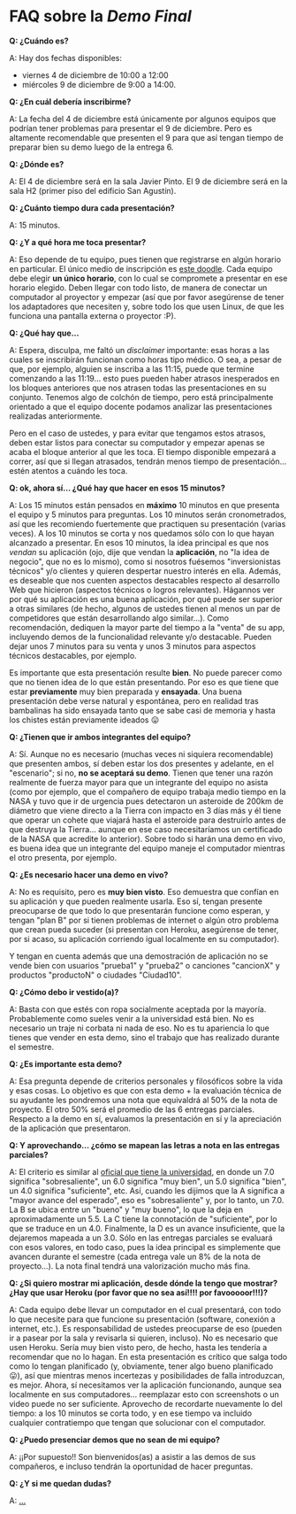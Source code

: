 FAQ sobre la *Demo Final*
==========

**Q: ¿Cuándo es?**

A: Hay dos fechas disponibles:
- viernes 4 de diciembre de 10:00 a 12:00
- miércoles 9 de diciembre de 9:00 a 14:00.

**Q: ¿En cuál debería inscribirme?**

A: La fecha del 4 de diciembre está únicamente por algunos equipos que podrían tener problemas para presentar el 9 de diciembre. Pero es altamente recomendable que presenten el 9 para que así tengan tiempo de preparar bien su demo luego de la entrega 6.

**Q: ¿Dónde es?**

A: El 4 de diciembre será en la sala Javier Pinto. El 9 de diciembre será en la sala H2 (primer piso del edificio San Agustín).

**Q: ¿Cuánto tiempo dura cada presentación?**

A: 15 minutos.

**Q: ¿Y a qué hora me toca presentar?**

A: Eso depende de tu equipo, pues tienen que registrarse en algún horario en particular. El único medio de inscripción es [este doodle][1]. Cada equipo debe elegir **un único horario**, con lo cual se compromete a presentar en ese horario elegido. Deben llegar con todo listo, de manera de conectar un computador al proyector y empezar (así que por favor asegúrense de tener los adaptadores que necesiten y, sobre todo los que usen Linux, de que les funciona una pantalla externa o proyector :P).

**Q: ¿Qué hay que…**

A: Espera, disculpa, me faltó un *disclaimer* importante: esas horas a las cuales se inscribirán funcionan como horas tipo médico. O sea, a pesar de que, por ejemplo, alguien se inscriba a las 11:15, puede que termine comenzando a las 11:19… esto pues pueden haber atrasos inesperados en los bloques anteriores que nos atrasen todas las presentaciones en su conjunto. Tenemos algo de colchón de tiempo, pero está principalmente orientado a que el equipo docente podamos analizar las presentaciones realizadas anteriormente.

Pero en el caso de ustedes, y para evitar que tengamos estos atrasos, deben estar listos para conectar su computador y empezar apenas se acaba el bloque anterior al que les toca. El tiempo disponible empezará a correr, así que si llegan atrasados, tendrán menos tiempo de presentación… estén atentos a cuándo les toca.

**Q: ok, ahora sí… ¿Qué hay que hacer en esos 15 minutos?**

A: Los 15 minutos están pensados en **máximo** 10 minutos en que presenta el equipo y 5 minutos para preguntas. Los 10 minutos serán cronometrados, así que les recomiendo fuertemente que practiquen su presentación (varias veces). A los 10 minutos se corta y nos quedamos sólo con lo que hayan alcanzado a presentar. En esos 10 minutos, la idea principal es que nos *vendan* su aplicación (ojo, dije que vendan la **aplicación**, no "la idea de negocio", que no es lo mismo), como si nosotros fuésemos "inversionistas técnicos" y/o clientes y quieren despertar nuestro interés en ella. Además, es deseable que nos cuenten aspectos destacables respecto al desarrollo Web que hicieron (aspectos técnicos o logros relevantes). Hágannos ver por qué su aplicación es una buena aplicación, por qué puede ser superior a otras similares (de hecho, algunos de ustedes tienen al menos un par de competidores que están desarrollando algo similar…). Como recomendación, dediquen la mayor parte del tiempo a la "venta" de su app, incluyendo demos de la funcionalidad relevante y/o destacable. Pueden dejar unos 7 minutos para su venta y unos 3 minutos para aspectos técnicos destacables, por ejemplo.

Es importante que esta presentación resulte **bien**. No puede parecer como que no tienen idea de lo que están presentando. Por eso es que tiene que estar **previamente** muy bien preparada y **ensayada**. Una buena presentación debe verse natural y espontánea, pero en realidad tras bambalinas ha sido ensayada tanto que se sabe casi de memoria y hasta los chistes están previamente ideados :stuck_out_tongue:

**Q: ¿Tienen que ir ambos integrantes del equipo?**

A: Sí. Aunque no es necesario (muchas veces ni siquiera recomendable) que presenten ambos, sí deben estar los dos presentes y adelante, en el "escenario"; si no, **no se aceptará su demo**. Tienen que tener una razón realmente de fuerza mayor para que un integrante del equipo no asista (como por ejemplo, que el compañero de equipo trabaja medio tiempo en la NASA y tuvo que ir de urgencia pues detectaron un asteroide de 200km de diámetro que viene directo a la Tierra con impacto en 3 días más y él tiene que operar un cohete que viajará hasta el asteroide para destruirlo antes de que destruya la Tierra… aunque en ese caso necesitaríamos un certificado de la NASA que acredite lo anterior). Sobre todo si harán una demo en vivo, es buena idea que un integrante del equipo maneje el computador mientras el otro presenta, por ejemplo.

**Q: ¿Es necesario hacer una demo en vivo?**

A: No es requisito, pero es **muy bien visto**. Eso demuestra que confían en su aplicación y que pueden realmente usarla. Eso sí, tengan presente preocuparse de que todo lo que presentarán funcione como esperan, y tengan "plan B" por si tienen problemas de internet o algún otro problema que crean pueda suceder (si presentan con Heroku, asegúrense de tener, por si acaso, su aplicación corriendo igual localmente en su computador).

Y tengan en cuenta además que una demostración de aplicación no se vende bien con usuarios "prueba1" y "prueba2" o canciones "cancionX" y productos "productoN" o ciudades "Ciudad10".

**Q: ¿Cómo debo ir vestido(a)?**

A: Basta con que estés con ropa socialmente aceptada por la mayoría. Probablemente como sueles venir a la universidad está bien. No es necesario un traje ni corbata ni nada de eso. No es tu apariencia lo que tienes que vender en esta demo, sino el trabajo que has realizado durante el semestre.

**Q: ¿Es importante esta demo?**

A: Esa pregunta depende de criterios personales y filosóficos sobre la vida y esas cosas. Lo objetivo es que con esta demo + la evaluación técnica de su ayudante les pondremos una nota que equivaldrá al 50% de la nota de proyecto. El otro 50% será el promedio de las 6 entregas parciales. Respecto a la demo en sí, evaluamos la presentación en sí y la apreciación de la aplicación que presentaron.

**Q: Y aprovechando… ¿cómo se mapean las letras a nota en las entregas parciales?**

A: El criterio es similar al [oficial que tiene la universidad][2], en donde un 7.0 significa "sobresaliente", un 6.0 significa "muy bien", un 5.0 significa "bien", un 4.0 significa "suficiente", etc. Así, cuando les dijimos que la A significa a "mayor avance del esperado", eso es "sobresaliente" y, por lo tanto, un 7.0. La B se ubica entre un "bueno" y "muy bueno", lo que la deja en aproximadamente un 5.5. La C tiene la connotación de "suficiente", por lo que se traduce en un 4.0. Finalmente, la D es un avance insuficiente, que la dejaremos mapeada a un 3.0. Sólo en las entregas parciales se evaluará con esos valores, en todo caso, pues la idea principal es simplemente que avancen durante el semestre (cada entrega vale un 8% de la nota de proyecto…). La nota final tendrá una valorización mucho más fina.

**Q: ¿Si quiero mostrar mi aplicación, desde dónde la tengo que mostrar? ¿Hay que usar Heroku (por favor que no sea así!!!! por favooooor!!!)?**

A: Cada equipo debe llevar un computador en el cual presentará, con todo lo que necesite para que funcione su presentación (software, conexión a internet, etc.). Es responsabilidad de ustedes preocuparse de eso (pueden ir a pasear por la sala y revisarla si quieren, incluso). No es necesario que usen Heroku. Sería muy bien visto pero, de hecho, hasta les tendería a recomendar que no lo hagan. En esta presentación es crítico que salga todo como lo tengan planificado (y, obviamente, tener algo bueno planificado :stuck_out_tongue:), así que mientras menos incertezas y posibilidades de falla introduzcan, es mejor. Ahora, sí necesitamos ver la aplicación funcionando, aunque sea localmente en sus computadores… reemplazar esto con screenshots o un video puede no ser suficiente. Aprovecho de recordarte nuevamente lo del tiempo: a los 10 minutos se corta todo, y en ese tiempo va incluido cualquier contratiempo que tengan que solucionar con el computador.

**Q: ¿Puedo presenciar demos que no sean de mi equipo?**

A: ¡¡Por supuesto!! Son bienvenidos(as) a asistir a las demos de sus compañeros, e incluso tendrán la oportunidad de hacer preguntas.

**Q: ¿Y si me quedan dudas?**

A: […][3]


  [1]: http://doodle.com/poll/wba8shhhvgzh8xfz
  [2]: http://admisionyregistros.uc.cl/alumnos/cursos/evaluacion-y-calificacion#nota-final
  [3]: https://github.com/IIC2513-2015-2/syllabus/issues
